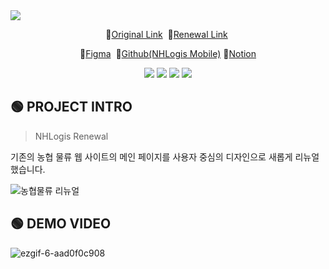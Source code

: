 <h1 style="display:none">NHLogis</h1>
<img src="https://capsule-render.vercel.app/api?type=Waving&&color=388E3C&height=300&section=header&text=🚛%20NHLogis%20&fontSize=90&fontColor=fff" />

<p align="center">
🔗<a href="https://www.nhlogis.co.kr">Original Link</a>&nbsp;
🔗<a href="https://www.nhlogis.co.kr">Renewal Link</a>&nbsp;
</p>

<p align="center">
🔗<a href="https://www.figma.com/design/zviwqDW4wgk8ErU5mO8Wba/%EB%86%8D%ED%98%91%EB%AC%BC%EB%A5%98?node-id=1-2&t=MitlwGjvZX1f0YwK-1">Figma</a>&nbsp;
🔗<a href="https://github.com/yenaf/nhlogis_m">Github(NHLogis Mobile)</a>
🔗<a href="https://tarry-llama-072.notion.site/NHLogis-Renewal-115b4ea6ff1080caa07fdedaeca6bfe9">Notion</a>
</p>

<p align="center">
    <img src="https://img.shields.io/badge/HTML5-E34F26?style=flat&logo=HTML5&logoColor=white" />
    <img src="https://img.shields.io/badge/CSS3-1572B6?style=flat&logo=CSS3&logoColor=white" />
    <img src="https://img.shields.io/badge/Figma-9d56f7?style=flat&logo=figma&logoColor=white" />
    <img src="https://img.shields.io/badge/jQuery-78cef4?style=flat&logo=jquery&logoColor=white" />
</p>

## 🟢 PROJECT INTRO

> NHLogis Renewal

<p>
기존의 농협 물류 웹 사이트의 메인 페이지를 사용자 중심의 디자인으로 새롭게 리뉴얼 했습니다.
</p>

![농협물류 리뉴얼](https://github.com/user-attachments/assets/9d2277f5-eb70-4ccf-b5dc-dcf65f513aac)

## 🟢 DEMO VIDEO

![ezgif-6-aad0f0c908](https://github.com/user-attachments/assets/fbb02932-fde4-4afc-bc34-eb70ded308f6)
